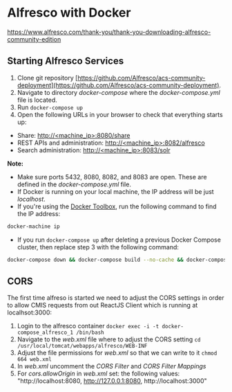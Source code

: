 # Alfresco with Docker

https://www.alfresco.com/thank-you/thank-you-downloading-alfresco-community-edition

## Starting Alfresco Services
1. Clone git repository [https://github.com/Alfresco/acs-community-deployment](https://github.com/Alfresco/acs-community-deployment).
2. Navigate to directory _docker-compose_ where the _docker-compose.yml_ file is located.
3. Run ```docker-compose up```
4. Open the following URLs in your browser to check that everything starts up:
* Share: [http://<machine_ip>:8080/share](http://localhost:8080/share)
* REST APIs and administration: [http://<machine_ip>:8082/alfresco](http://localhost:8082/alfresco)
* Search administration: [http://<machine_ip>:8083/solr](http://localhost:8083/solr)

**Note:**
* Make sure ports 5432, 8080, 8082, and 8083 are open. These are defined in the _docker-compose.yml_ file.
* If Docker is running on your local machine, the IP address will be just _localhost_.
* If you're using the [Docker Toolbox](https://docs.docker.com/toolbox/toolbox_install_windows), run the following command to find the IP address:
```bash
docker-machine ip
```
* If you run ```docker-compose up``` after deleting a previous Docker Compose cluster, then replace step 3 with the following command:
```bash
docker-compose down && docker-compose build --no-cache && docker-compose up
```

## CORS
The first time alfreso is started we need to adjust the CORS settings in order to allow CMIS requests from out ReactJS Client which is running at localhsot:3000:
1. Login to the alfresco container ```docker exec -i -t docker-compose_alfresco_1 /bin/bash```
2. Navigate to the _web.xml_ file where to adjust the CORS setting ```cd /usr/local/tomcat/webapps/alfresco/WEB-INF```
3. Adjust the file permissions for _web.xml_ so that we can write to it ```chmod 664 web.xml```
4. In _web.xml_ uncomment the _CORS Filter_ and _CORS Filter Mappings_
5. For _cors.allowOrigin_ in _web.xml_ set: the following values: "http://localhost:8080, http://127.0.0.1:8080, http://localhost:3000"
